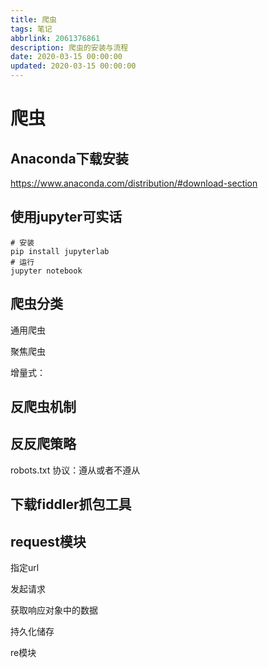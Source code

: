```yaml
---
title: 爬虫
tags: 笔记
abbrlink: 2061376861
description: 爬虫的安装与流程
date: 2020-03-15 00:00:00
updated: 2020-03-15 00:00:00
---
```


# 爬虫

## Anaconda下载安装

https://www.anaconda.com/distribution/#download-section

## 使用jupyter可实话

```shell
# 安装
pip install jupyterlab
# 运行
jupyter notebook
```



## 爬虫分类

通用爬虫

聚焦爬虫

增量式：

## 反爬虫机制

## 反反爬策略

robots.txt 协议：遵从或者不遵从

## 下载fiddler抓包工具

## request模块

指定url

发起请求

获取响应对象中的数据

持久化储存



re模块